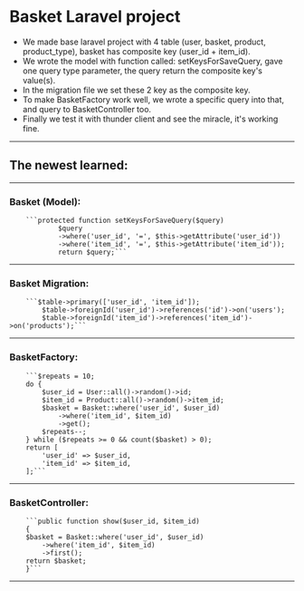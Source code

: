 # Basket Laravel project

+ We made base laravel project with 4 table (user, basket, product, product_type), basket has composite key (user_id + item_id).
+ We wrote the model with function called: setKeysForSaveQuery, gave one query type parameter, the query return the composite key's value(s).
+ In the migration file we set these 2 key as the composite key.
+ To make BasketFactory work well, we wrote a specific query into that, and query to BasketController too.
+ Finally we test it with thunder client and see the miracle, it's working fine.


___________________________________________________________________________
## The newest learned:
___________________________________________________________________________
### Basket (Model):

        ```protected function setKeysForSaveQuery($query)
                $query
                ->where('user_id', '=', $this->getAttribute('user_id'))
                ->where('item_id', '=', $this->getAttribute('item_id'));
                return $query;```
___________________________________________________________________________
### Basket Migration:

        ```$table->primary(['user_id', 'item_id']);
            $table->foreignId('user_id')->references('id')->on('users');
            $table->foreignId('item_id')->references('item_id')->on('products');```
___________________________________________________________________________
### BasketFactory:

        ```$repeats = 10;
        do {
            $user_id = User::all()->random()->id;
            $item_id = Product::all()->random()->item_id;
            $basket = Basket::where('user_id', $user_id)
                ->where('item_id', $item_id)
                ->get();
            $repeats--;
        } while ($repeats >= 0 && count($basket) > 0);
        return [
            'user_id' => $user_id,
            'item_id' => $item_id,
        ];```
___________________________________________________________________________
### BasketController:

        ```public function show($user_id, $item_id)
        {
        $basket = Basket::where('user_id', $user_id)
            ->where('item_id', $item_id)
            ->first();
        return $basket;
        }```
___________________________________________________________________________
